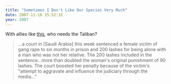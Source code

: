 ```yaml
---
title: "Sometimes I Don't Like Our Species Very Much"
date: 2007-11-16 15:52:32
year: 2007
---
```

With allies like <a href="http://www.cbc.ca/world/story/2007/11/16/saudi-lashing.html">this</a>, who needs the Taliban?
<blockquote>...a court in [Saudi Arabia] this week sentenced a female victim of gang rape to six months in prison and 200 lashes for being alone with a man who was not her relative.  The 200 lashes included in the sentence...more than doubled the woman's original punishment of 90 lashes. The court boosted her penalty because of the victim's "attempt to aggravate and influence the judiciary through the media..."</blockquote>
